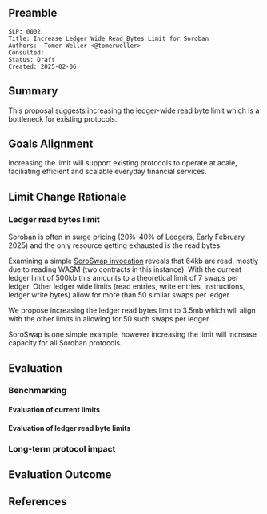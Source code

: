 ## Preamble

```
SLP: 0002
Title: Increase Ledger Wide Read Bytes Limit for Soroban 
Authors:  Tomer Weller <@tomerweller>
Consulted:
Status: Draft
Created: 2025-02-06
```

## Summary

This proposal suggests increasing the ledger-wide read byte limit which is a bottleneck for existing protocols. 

## Goals Alignment

Increasing the limit will support existing protocols to operate at acale, faciliating efficient and scalable everyday financial services.

## Limit Change Rationale

### Ledger read bytes limit

Soroban is often in surge pricing (20%-40% of Ledgers, Early February 2025) and the only resource getting exhausted is the read bytes.

Examining a simple [SoroSwap invocation](https://stellar.expert/explorer/public/tx/238820179026497536#238820179026497537) reveals that 64kb are read, mostly due to reading WASM (two contracts in this instance). With the current ledger limit of 500kb this amounts to a theoretical limit of 7 swaps per ledger. Other ledger wide limits (read entries, write entries, instructions, ledger write bytes) allow for more than 50 similar swaps per ledger.  

We propose increasing the ledger read bytes limit to 3.5mb which will align with the other limits in allowing for 50 such swaps per ledger.

SoroSwap is one simple example, however increasing the limit will increase capacity for all Soroban protocols. 

## Evaluation

### Benchmarking

#### Evaluation of current limits

#### Evaluation of ledger read byte limits

### Long-term protocol impact

## Evaluation Outcome

## References
